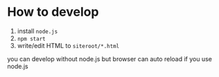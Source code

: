 # How to develop
1. install `node.js`
1. `npm start`
1. write/edit HTML to `siteroot/*.html`

you can develop without node.js but browser can auto reload if you use node.js


